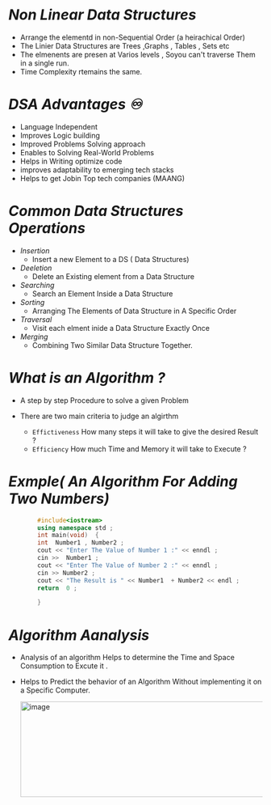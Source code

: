 # *Non Linear Data Structures*  

- Arrange the elementd in non-Sequential Order (a heirachical Order)
- The Linier Data Structures are Trees ,Graphs , Tables , Sets etc
- The elmenents are presen at Varios levels , Soyou can't traverse Them in a single run.
- Time Complexity rtemains the same.

# *DSA Advantages ♾️* 
- Language Independent
- Improves Logic building
- Improved Problems Solving approach
- Enables to Solving Real-World Problems
- Helps in Writing optimize code
- improves adaptability to emerging tech stacks
- Helps to get Jobin Top tech companies (MAANG)

# *Common  Data Structures Operations*  
- *Insertion*
  - Insert a new Element to a DS ( Data Structures)
- *Deeletion*
  - Delete an Existing element from a Data Structure
- *Searching*
  - Search an Element Inside a Data Structure
- *Sorting*
  - Arranging   The Elements  of Data Structure in A Specific Order
- *Traversal*
  - Visit each elment inide a Data Structure Exactly Once
- *Merging*
  - Combining Two Similar Data Structure Together.
 
# *What is an Algorithm ?* 
- A step by step Procedure to solve a given Problem
- There  are two  main  criteria to judge an algirthm
  
    - `Effictiveness`
        How many steps it will take to give the desired Result ?
    - `Efficiency`
        How much Time and Memory it will take to Execute ?

# *Exmple( An Algorithm For Adding Two Numbers)* 

  ```cpp
          #include<iostream>   
          using namespace std ;    
          int main(void)  {  
          int  Number1 , Number2 ;   
          cout << "Enter The Value of Number 1 :" << enndl ;   
          cin >>  Number1 ;   
          cout << "Enter The Value of Number 2 :" << enndl ;   
          cin >> Number2 ;   
          cout << "The Result is " << Number1  + Number2 << endl ;   
          return  0 ;  

          }  
```

# *Algorithm Aanalysis*  

- Analysis of an algorithm Helps to determine the Time and Space Consumption to  Excute it .
- Helps to Predict the behavior of an Algorithm Without implementing it on a Specific Computer.

    <img width="834" height="189" alt="image" src="https://github.com/user-attachments/assets/7b0c96b1-2527-4ad0-a4b7-1c4bc57c75e6" />











  
